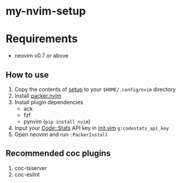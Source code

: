 # my-nvim-setup

# Requirements
* neovim v0.7 or above

## How to use
1. Copy the contents of [setup](setup) to your `$HOME/.config/nvim` directory
2. Install [packer.nvim](https://github.com/wbthomason/packer.nvim#quickstart)
3. Install plugin dependencies
   * ack
   * fzf
   * pynvim (`pip install nvim`)
4. Input your [Code::Stats](https://codestats.net/) API key in [init.vim](setup/init.vim) `g:codestats_api_key`
5. Open neovim and run `:PackerInstall`

## Recommended coc plugins
1. coc-tsserver
2. coc-eslint